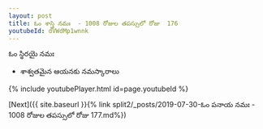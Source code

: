 ```yaml
---
layout: post
title: ఓం శాస్త్రి నమః  - 1008 రోజుల తపస్సులో రోజు  176
youtubeId: dVWdMp1wnnk
---
```

 
 
 ఓం స్థిరయై నమః  
 
 - శాశ్వతమైన ఆయనకు నమస్కారాలు 
 
  
 
  
 
 
 
 
 
 


{% include youtubePlayer.html id=page.youtubeId %}
 
[Next]({{ site.baseurl }}{% link  split2/_posts/2019-07-30-ఓం పనాయ నమః  - 1008 రోజుల తపస్సులో రోజు  177.md%})
 
